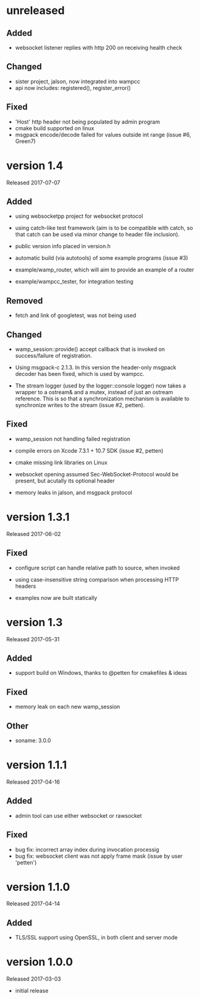 unreleased
==========

## Added

- websocket listener replies with http 200 on receiving health check

## Changed

- sister project, jalson, now integrated into wampcc
- api now includes: registered(), register_error()

## Fixed

- 'Host' http header not being populated by admin program
- cmake build supported on linux
- msgpack encode/decode failed for values outside int range (issue #6, Green7)


version 1.4
===========

Released 2017-07-07

## Added

- using websocketpp project for websocket protocol

- using catch-like test framework (aim is to be compatible with catch, so that
  catch can be used via minor change to header file inclusion).

- public version info placed in version.h

- automatic build (via autotools) of some example programs (issue #3)

- example/wamp_router, which will aim to provide an example of a router

- example/wampcc_tester, for integration testing

## Removed

- fetch and link of googletest, was not being used

## Changed

- wamp_session::provide() accept callback that is invoked on success/failure of
  registration.

- Using msgpack-c 2.1.3.  In this version the header-only msgpack decoder has
  been fixed, which is used by wampcc.

- The stream logger (used by the logger::console logger) now takes a wrapper to
  a ostream& and a mutex, instead of just an ostream reference.  This is so that
  a synchronization mechanism is available to synchronize writes to the
  stream (issue #2, petten).

## Fixed

- wamp_session not handling failed registration

- compile errors on Xcode 7.3.1 + 10.7 SDK (issue #2, petten)

- cmake missing link libraries on Linux

- websocket opening assumed Sec-WebSocket-Protocol would be present, but
  acutally its optional header

- memory leaks in jalson, and msgpack protocol

version 1.3.1
=============

Released 2017-06-02

## Fixed

- configure script can handle relative path to source, when invoked

- using case-insensitive string comparison when processing HTTP headers

- examples now are built statically

version 1.3
===========

Released 2017-05-31

## Added

- support build on Windows, thanks to @petten for cmakefiles & ideas

## Fixed

- memory leak on each new wamp_session

## Other

- soname: 3.0.0

version 1.1.1
=============

Released 2017-04-16

## Added

- admin tool can use either websocket or rawsocket

## Fixed

- bug fix: incorrect array index during invocation processig
- bug fix: websocket client was not apply frame mask (issue by user 'petten')

version 1.1.0
=============

Released 2017-04-14

## Added

- TLS/SSL support using OpenSSL, in both client and server mode

version 1.0.0
=============

Released 2017-03-03

- initial release
